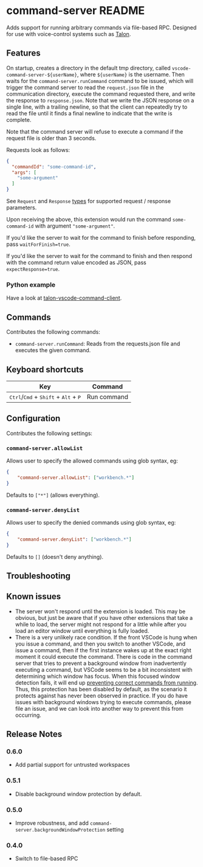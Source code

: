# command-server README

Adds support for running arbitrary commands via file-based RPC.  Designed for
use with voice-control systems such as [Talon](https://talonvoice.com/).

## Features

On startup, creates a directory in the default tmp directory, called
`vscode-command-server-${userName}`, where `${userName}` is the username.  Then
waits for the `command-server.runCommand` command to be issued, which will
trigger the command server to read the `request.json` file in the communication
directory, execute the command requested there, and write the response to
`response.json`.  Note that we write the JSON response on a single line, with a
trailing newline, so that the client can repeatedly try to read the file until
it finds a final newline to indicate that the write is complete.

Note that the command server will refuse to execute a command if the request file is older than 3 seconds.

Requests look as follows:
```json
{
  "commandId": "some-command-id",
  "args": [
    "some-argument"
  ]
}
```

See `Request` and `Response` [types](src/types.ts) for supported request / response parameters.

Upon receiving the above, this extension would run the command
`some-command-id` with argument `"some-argument"`.

If you'd like the server to wait for the command to finish before responding,
pass `waitForFinish=true`.

If you'd like the server to wait for the command to finish and then respond
with the command return value encoded as JSON, pass `expectResponse=true`.

### Python example

Have a look at
[talon-vscode-command-client](https://github.com/pokey/talon-vscode-command-client).

## Commands
Contributes the following commands:
- `command-server.runCommand`: Reads from the requests.json file and executes the given command.

## Keyboard shortcuts
| Key                                                              | Command                          |
| ---------------------------------------------------------------- | -------------------------------- |
| <kbd>Ctrl</kbd>/<kbd>Cmd</kbd> + <kbd>Shift</kbd> + <kbd>Alt</kbd> + <kbd>P</kbd>                    | Run command                      |

## Configuration
Contributes the following settings:

### `command-server.allowList`
Allows user to specify the allowed commands using glob syntax, eg:

```json
{
    "command-server.allowList": ["workbench.*"]
}
```

Defaults to `["*"]` (allows everything).

### `command-server.denyList`
Allows user to specify the denied commands using glob syntax, eg:

```json
{
    "command-server.denyList": ["workbench.*"]
}
```

Defaults to `[]` (doesn't deny anything).

## Troubleshooting


## Known issues

- The server won't respond until the extension is loaded.  This may be obvious,
  but just be aware that if you have other extensions that take a while to
  load, the server might not respond for a little while after you load an
  editor window until everything is fully loaded.
- There is a very unlikely race condition.  If the front VSCode is hung
  when you issue a command, and then you switch to another VSCode, and issue a
  command, then if the first instance wakes up at the exact right moment it
  could execute the command.  There is code in the command server that tries to
  prevent a background window from inadvertently executing a command, but
  VSCode seems to be a bit inconsistent with determining which window has
  focus.  When this focused window detection fails, it will end up [preventing
  correct commands from running](https://github.com/knausj85/knausj_talon/issues/466).  Thus, this protection has been disabled by
  default, as the scenario it protects against has never been observed in practice.  If you do have issues with background windows trying to execute
  commands, please file an issue, and we can look into another way to prevent
  this from occurring.

## Release Notes

### 0.6.0
- Add partial support for untrusted workspaces

### 0.5.1
- Disable background window protection by default.

### 0.5.0
- Improve robustness, and add `command-server.backgroundWindowProtection` setting

### 0.4.0
- Switch to file-based RPC